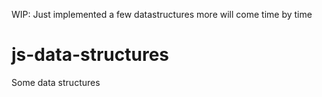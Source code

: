 WIP: Just implemented a few datastructures more will come time by time 

# js-data-structures
Some data structures
